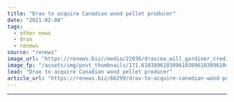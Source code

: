 ```yaml
---
title: "Drax to acquire Canadian wood pellet producer"
date: "2021-02-08"
tags: 
  - other news
  - drax
  - renews
source: "renews"
image_url: "https://renews.biz//media/22036/draxceo_will_gardiner_credit_drax.jpg?mode=crop&width=770&heightratio=0.6103896103896103896103896104&slimmage=true"
image_fp: "/assets/img/post_thumbnails/171.6103896103896103896103896104&slimmage=true"
lead: "Drax to acquire Canadian wood pellet producer"
article_url: "https://renews.biz/66299/drax-to-acquire-canadian-wood-pellet-producer/"
---
```


---
